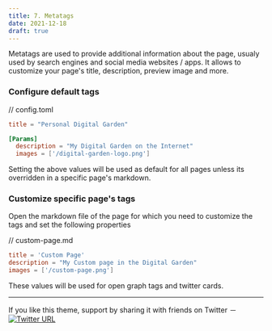 ```yaml
---
title: 7. Metatags
date: 2021-12-18
draft: true
---
```


Metatags are used to provide additional information about the page, usualy used by search engines and social media websites / apps. It allows to customize your page's title, description, preview image and more.

### Configure default tags

// config.toml

```toml
title = "Personal Digital Garden"

[Params]
  description = "My Digital Garden on the Internet"
  images = ['/digital-garden-logo.png']
```

Setting the above values will be used as default for all pages unless its overridden in a specific page's markdown.

### Customize specific page's tags

Open the markdown file of the page for which you need to customize the tags and set the following properties

// custom-page.md

```toml
title = 'Custom Page'
description = "My Custom page in the Digital Garden"
images = ['/custom-page.png']
```

These values will be used for open graph tags and twitter cards.

---

<div class="not-prose">
If you like this theme, support by sharing it with friends on Twitter － <a href="https://twitter.com/intent/tweet?text=Digital%20Garden%20theme%20for%20Hugo%0Ahttps%3A//github.com/apvarun/digital-garden-hugo-theme"><img class="inline" alt="Twitter URL" src="https://img.shields.io/twitter/url?style=social&url=https%3A%2F%2Fgithub.com%2Fapvarun%2Fdigital-garden-hugo-theme"></a>
</div>
